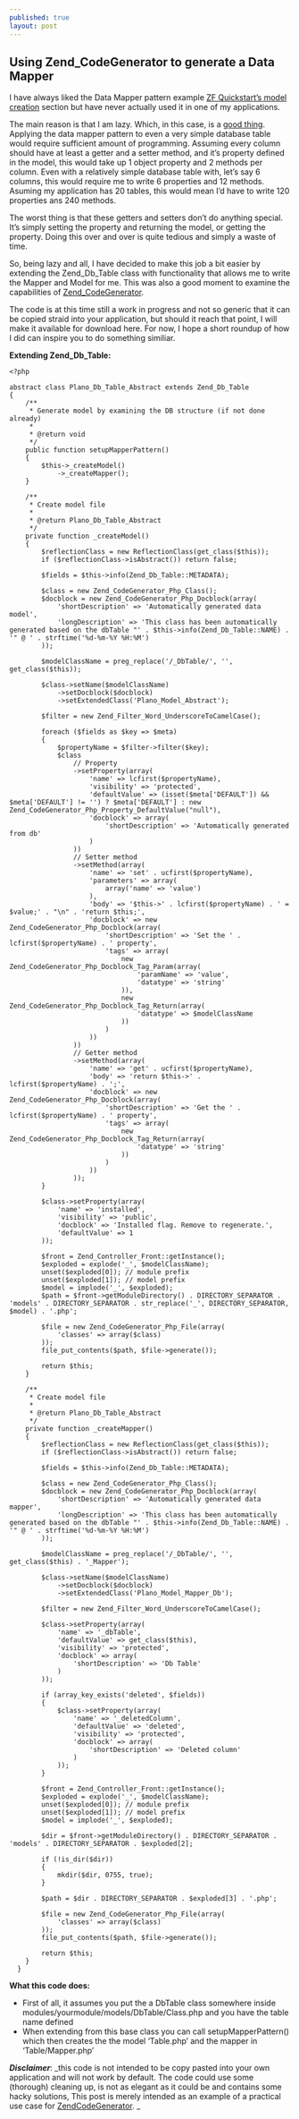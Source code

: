 ```yaml
---
published: true
layout: post
---
```


## Using Zend_CodeGenerator to generate a Data Mapper

I have always liked the Data Mapper pattern example [ZF Quickstart’s model creation](http://framework.zend.com/manual/en/learning.quickstart.create-model.html) section but have never actually used it in one of my applications.

The main reason is that I am lazy. Which, in this case, is a [good thing](http://www.codinghorror.com/blog/2005/08/how-to-be-lazy-dumb-and-successful.html). Applying the data mapper pattern to even a very simple database table would require sufficient amount of programming. Assuming every column should have at least a getter and a setter method, and it’s property defined in the model, this would take up 1 object property and 2 methods per column. Even with a relatively simple database table with, let’s say 6 columns, this would require me to write 6 properties and 12 methods. Asuming my application has 20 tables, this would mean I’d have to write 120 properties ans 240 methods.

The worst thing is that these getters and setters don’t do anything special. It’s simply setting the property and returning the model, or getting the property. Doing this over and over is quite tedious and simply a waste of time.

So, being lazy and all, I have decided to make this job a bit easier by extending the Zend_Db_Table class with functionality that allows me to write the Mapper and Model for me. This was also a good moment to examine the capabilities of [Zend_CodeGenerator](http://framework.zend.com/manual/en/zend.codegenerator.html).

The code is at this time still a work in progress and not so generic that it can be copied straid into your application, but should it reach that point, I will make it available for download here. For now, I hope a short roundup of how I did can inspire you to do something similiar.

**Extending Zend_Db_Table:**

    <?php
     
    abstract class Plano_Db_Table_Abstract extends Zend_Db_Table
    {
        /**
         * Generate model by examining the DB structure (if not done already)
         *
         * @return void
         */
        public function setupMapperPattern()
        {
            $this->_createModel()
                ->_createMapper();
        }
     
        /**
         * Create model file
         *
         * @return Plano_Db_Table_Abstract
         */
        private function _createModel()
        {
            $reflectionClass = new ReflectionClass(get_class($this));
            if ($reflectionClass->isAbstract()) return false;
     
            $fields = $this->info(Zend_Db_Table::METADATA);
     
            $class = new Zend_CodeGenerator_Php_Class();
            $docblock = new Zend_CodeGenerator_Php_Docblock(array(
                'shortDescription' => 'Automatically generated data model',
                'longDescription' => 'This class has been automatically generated based on the dbTable "' . $this->info(Zend_Db_Table::NAME) . '" @ ' . strftime('%d-%m-%Y %H:%M')
            ));
     
            $modelClassName = preg_replace('/_DbTable/', '', get_class($this));
     
            $class->setName($modelClassName)
                ->setDocblock($docblock)
                ->setExtendedClass('Plano_Model_Abstract');
     
            $filter = new Zend_Filter_Word_UnderscoreToCamelCase();
     
            foreach ($fields as $key => $meta)
            {
                $propertyName = $filter->filter($key);
                $class
                    // Property
                    ->setProperty(array(
                        'name' => lcfirst($propertyName),
                        'visibility' => 'protected',
                        'defaultValue' => (isset($meta['DEFAULT']) && $meta['DEFAULT'] != '') ? $meta['DEFAULT'] : new Zend_CodeGenerator_Php_Property_DefaultValue("null"),
                        'docblock' => array(
                            'shortDescription' => 'Automatically generated from db'
                        )
                    ))
                    // Setter method
                    ->setMethod(array(
                        'name' => 'set' . ucfirst($propertyName),
                        'parameters' => array(
                            array('name' => 'value')
                        ),
                        'body' => '$this->' . lcfirst($propertyName) . ' = $value;' . "\n" . 'return $this;',
                        'docblock' => new Zend_CodeGenerator_Php_Docblock(array(
                            'shortDescription' => 'Set the ' . lcfirst($propertyName) . ' property',
                            'tags' => array(
                                new Zend_CodeGenerator_Php_Docblock_Tag_Param(array(
                                    'paramName' => 'value',
                                    'datatype' => 'string'
                                )),
                                new Zend_CodeGenerator_Php_Docblock_Tag_Return(array(
                                    'datatype' => $modelClassName
                                ))
                            )
                        ))
                    ))
                    // Getter method
                    ->setMethod(array(
                        'name' => 'get' . ucfirst($propertyName),
                        'body' => 'return $this->' . lcfirst($propertyName) . ';',
                        'docblock' => new Zend_CodeGenerator_Php_Docblock(array(
                            'shortDescription' => 'Get the ' . lcfirst($propertyName) . ' property',
                            'tags' => array(
                                new Zend_CodeGenerator_Php_Docblock_Tag_Return(array(
                                    'datatype' => 'string'
                                ))
                            )
                        ))
                    ));
            }
     
            $class->setProperty(array(
                'name' => 'installed',
                'visibility' => 'public',
                'docblock' => 'Installed flag. Remove to regenerate.',
                'defaultValue' => 1
            ));
     
            $front = Zend_Controller_Front::getInstance();
            $exploded = explode('_', $modelClassName);
            unset($exploded[0]); // module prefix
            unset($exploded[1]); // model prefix
            $model = implode('_', $exploded);
            $path = $front->getModuleDirectory() . DIRECTORY_SEPARATOR . 'models' . DIRECTORY_SEPARATOR . str_replace('_', DIRECTORY_SEPARATOR, $model) . '.php';
     
            $file = new Zend_CodeGenerator_Php_File(array(
                'classes' => array($class)
            ));
            file_put_contents($path, $file->generate());
     
            return $this;
        }
     
        /**
         * Create model file
         *
         * @return Plano_Db_Table_Abstract
         */
        private function _createMapper()
        {
            $reflectionClass = new ReflectionClass(get_class($this));
            if ($reflectionClass->isAbstract()) return false;
     
            $fields = $this->info(Zend_Db_Table::METADATA);
     
            $class = new Zend_CodeGenerator_Php_Class();
            $docblock = new Zend_CodeGenerator_Php_Docblock(array(
                'shortDescription' => 'Automatically generated data mapper',
                'longDescription' => 'This class has been automatically generated based on the dbTable "' . $this->info(Zend_Db_Table::NAME) . '" @ ' . strftime('%d-%m-%Y %H:%M')
            ));
     
            $modelClassName = preg_replace('/_DbTable/', '', get_class($this) . '_Mapper');
     
            $class->setName($modelClassName)
                ->setDocblock($docblock)
                ->setExtendedClass('Plano_Model_Mapper_Db');
     
            $filter = new Zend_Filter_Word_UnderscoreToCamelCase();
     
            $class->setProperty(array(
                'name' => '_dbTable',
                'defaultValue' => get_class($this),
                'visibility' => 'protected',
                'docblock' => array(
                    'shortDescription' => 'Db Table'
                )
            ));
     
            if (array_key_exists('deleted', $fields))
            {
                $class->setProperty(array(
                    'name' => '_deletedColumn',
                    'defaultValue' => 'deleted',
                    'visibility' => 'protected',
                    'docblock' => array(
                        'shortDescription' => 'Deleted column'
                    )
                ));
            }
     
            $front = Zend_Controller_Front::getInstance();
            $exploded = explode('_', $modelClassName);
            unset($exploded[0]); // module prefix
            unset($exploded[1]); // model prefix
            $model = implode('_', $exploded);
     
            $dir = $front->getModuleDirectory() . DIRECTORY_SEPARATOR . 'models' . DIRECTORY_SEPARATOR . $exploded[2];
     
            if (!is_dir($dir))
            {
                mkdir($dir, 0755, true);
            }
     
            $path = $dir . DIRECTORY_SEPARATOR . $exploded[3] . '.php';
     
            $file = new Zend_CodeGenerator_Php_File(array(
                'classes' => array($class)
            ));
            file_put_contents($path, $file->generate());
     
            return $this;
        }
      }
      
**What this code does:**

- First of all, it assumes you put the a DbTable class somewhere inside modules/yourmodule/models/DbTable/Class.php and you have the table name defined
- When extending from this base class you can call setupMapperPattern() which then creates the the model ‘Table.php’ and the mapper in ‘Table/Mapper.php’

**_Disclaimer_**: _this code is not intended to be copy pasted into your own application and will not work by default. The code could use some (thorough) cleaning up, is not as elegant as it could be and contains some hacky solutions, This post  is merely intended as an example of a practical use case for [ZendCodeGenerator](http://framework.zend.com/manual/en/zend.codegenerator.html).
_
